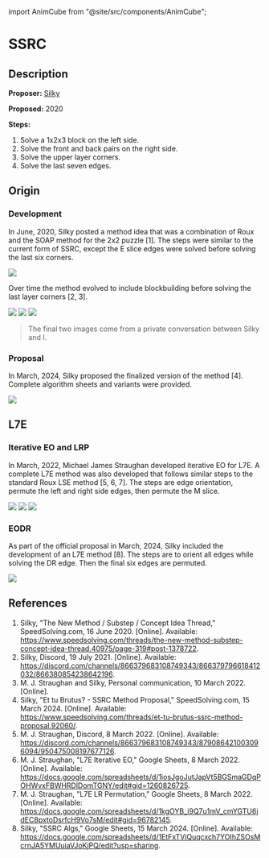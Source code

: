 import AnimCube from "@site/src/components/AnimCube";

# SSRC

<AnimCube params="buttonbar=0&position=lluuu&scale=6&hint=10&hintborder=1&borderwidth=10&facelets=ydydydydywwwdwdwdwbbbdbdbbbgggdgdgggodooooooorrrdrdrrr" width="400px" height="400px" />

## Description

**Proposer:** [Silky](CubingContributors/MethodDevelopers.md#silky)

**Proposed:** 2020

**Steps:**

1. Solve a 1x2x3 block on the left side.
2. Solve the front and back pairs on the right side.
3. Solve the upper layer corners.
4. Solve the last seven edges.

## Origin

### Development

In June, 2020, Silky posted a method idea that was a combination of Roux and the SOAP method for the 2x2 puzzle [1]. The steps were similar to the current form of SSRC, except the E slice edges were solved before solving the last six corners.

![](img/SSRC/Original.png)

Over time the method evolved to include blockbuilding before solving the last layer corners [2, 3].

![](img/SSRC/Evo1.png)
![](img/SSRC/Evo2.png)
![](img/SSRC/Evo3.png)

>The final two images come from a private conversation between Silky and I.

### Proposal

In March, 2024, Silky proposed the finalized version of the method [4]. Complete algorithm sheets and variants were provided.

![](img/SSRC/Proposal.png)

## L7E

### Iterative EO and LRP

In March, 2022, Michael James Straughan developed iterative EO for L7E. A complete L7E method was also developed that follows similar steps to the standard Roux LSE method [5, 6, 7]. The steps are edge orientation, permute the left and right side edges, then permute the M slice.

![](img/SSRC/StraughanL7E.png)
![](img/SSRC/StraughanL7E2.png)
![](img/SSRC/StraughanL7E3.png)

### EODR

As part of the official proposal in March, 2024, Silky included the development of an L7E method [8]. The steps are to orient all edges while solving the DR edge. Then the final six edges are permuted.

![](img/SSRC/EODR.png)

## References

1. Silky, "The New Method / Substep / Concept Idea Thread," SpeedSolving.com, 16 June 2020. [Online]. Available: https://www.speedsolving.com/threads/the-new-method-substep-concept-idea-thread.40975/page-319#post-1378722.
2. Silky, Discord, 19 July 2021. [Online]. Available: https://discord.com/channels/866379683108749343/866379796618412032/866380854238642196.
3. M. J. Straughan and Silky, Personal communication, 10 March 2022. [Online]. 
4. Silky, "Et tu Brutus? - SSRC Method Proposal," SpeedSolving.com, 15 March 2024. [Online]. Available: https://www.speedsolving.com/threads/et-tu-brutus-ssrc-method-proposal.92060/.
5. M. J. Straughan, Discord, 8 March 2022. [Online]. Available: https://discord.com/channels/866379683108749343/879086421003096094/950475008197677126.
6. M. J. Straughan, "L7E Iterative EO," Google Sheets, 8 March 2022. [Online]. Available: https://docs.google.com/spreadsheets/d/1iosJgoJutJapVt5BGSmaGDqPOHWvxFBWHRDlDomTGNY/edit#gid=1260826725.
7. M. J. Straughan, "L7E LR Permutation," Google Sheets, 8 March 2022. [Online]. Available: https://docs.google.com/spreadsheets/d/1kgOYB_i9Q7u1mV_cmYGTU6jdEC8pxtoDsrfcH9Vo7sM/edit#gid=96782145.
8. Silky, "SSRC Algs," Google Sheets, 15 March 2024. [Online]. Available: https://docs.google.com/spreadsheets/d/1EtFxTViQuqcxch7YOIhZSOsMcrnJA5YMUuiaVJoKjPQ/edit?usp=sharing.